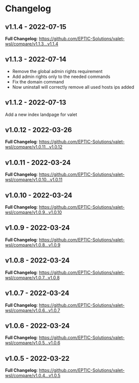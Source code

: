 # Changelog

## v1.1.4 - 2022-07-15

**Full Changelog**: https://github.com/EPTIC-Solutions/valet-wsl/compare/v1.1.3...v1.1.4

## v1.1.3 - 2022-07-14

- Remove the global admin rights requirement
- Add admin rights only to the needed commands
- Fix the domain command
- Now uninstall will correctly remove all used hosts ips added

## v1.1.2 - 2022-07-13

Add a new index landpage for valet

## v1.0.12 - 2022-03-26

**Full Changelog**: https://github.com/EPTIC-Solutions/valet-wsl/compare/v1.0.11...v1.0.12

## v1.0.11 - 2022-03-24

**Full Changelog**: https://github.com/EPTIC-Solutions/valet-wsl/compare/v1.0.10...v1.0.11

## v1.0.10 - 2022-03-24

**Full Changelog**: https://github.com/EPTIC-Solutions/valet-wsl/compare/v1.0.9...v1.0.10

## v1.0.9 - 2022-03-24

**Full Changelog**: https://github.com/EPTIC-Solutions/valet-wsl/compare/v1.0.8...v1.0.9

## v1.0.8 - 2022-03-24

**Full Changelog**: https://github.com/EPTIC-Solutions/valet-wsl/compare/v1.0.7...v1.0.8

## v1.0.7 - 2022-03-24

**Full Changelog**: https://github.com/EPTIC-Solutions/valet-wsl/compare/v1.0.6...v1.0.7

## v1.0.6 - 2022-03-24

**Full Changelog**: https://github.com/EPTIC-Solutions/valet-wsl/compare/v1.0.5...v1.0.6

## v1.0.5 - 2022-03-22

**Full Changelog**: https://github.com/EPTIC-Solutions/valet-wsl/compare/v1.0.4...v1.0.5

